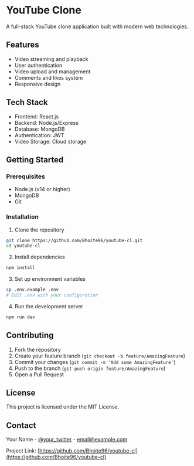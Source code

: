 # YouTube Clone

A full-stack YouTube clone application built with modern web technologies.

## Features

- Video streaming and playback
- User authentication
- Video upload and management
- Comments and likes system
- Responsive design

## Tech Stack

- Frontend: React.js
- Backend: Node.js/Express
- Database: MongoDB
- Authentication: JWT
- Video Storage: Cloud storage

## Getting Started

### Prerequisites

- Node.js (v14 or higher)
- MongoDB
- Git

### Installation

1. Clone the repository
```bash
git clone https://github.com/Bhoite96/youtube-cl.git
cd youtube-cl
```

2. Install dependencies
```bash
npm install
```

3. Set up environment variables
```bash
cp .env.example .env
# Edit .env with your configuration
```

4. Run the development server
```bash
npm run dev
```

## Contributing

1. Fork the repository
2. Create your feature branch (`git checkout -b feature/AmazingFeature`)
3. Commit your changes (`git commit -m 'Add some AmazingFeature'`)
4. Push to the branch (`git push origin feature/AmazingFeature`)
5. Open a Pull Request

## License

This project is licensed under the MIT License.

## Contact

Your Name - [@your_twitter](https://twitter.com/your_twitter) - email@example.com

Project Link: [https://github.com/Bhoite96/youtube-cl](https://github.com/Bhoite96/youtube-cl) 